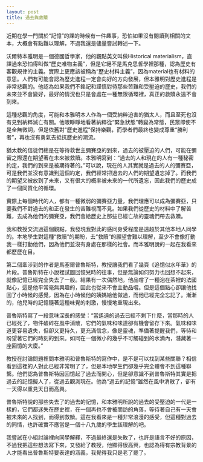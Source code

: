 ```yaml
---
layout: post
title: 過去與救贖
---
```


近期在學一門關於“記憶”的課的時候有一件趣事，恐怕如果沒有閱讀到相關的文本，大概會有點難以理解，不過我還是儘量嘗試轉述一下。

沃爾特本雅明是一個德國哲學家，他的觀點英文叫做Historical materialism，直譯過來恐怕得叫做“歷史唯物主義”，但是它絕不是馬克思哲學裡那種，認為歷史有客觀規律的主義。實際上更應該被稱為“歷史材料主義”，因為material也有材料的意思。人們有可能會認為歷史進程一定會向好的方向發展，但本雅明對歷史進程是非常悲觀的。他認為如果我們不銘記和謹慎對待那些苦難和受壓迫的歷史，我們的未來並不會變好，最好的情況也只是會處在一種無限循環裡，真正的救贖永遠不會到來。

這種悲觀的角度，可能和本雅明本人作為一個受納粹迫害的猶太人，而且至死也沒有見到納粹滅亡有關。他眼睜睜地看著納粹從“緊急狀態”轉變為常態，民眾即使不是全無微詞，但是依舊對“歷史進程”保持樂觀，而學者們最終也變成尊重“勝利者”，再也沒有勇氣去抵抗歷史的潮流。

猶太教的信徒們總是在等待救世主彌賽亞的到來，過去的被壓迫的人們，可能在彌留之際還在期望著在未來被救贖。本雅明寫到：“過去的人和現在的人有一種秘密約定，我們的到來是被期待著的。”可以說，現在的人其實就是過去的人的彌賽亞，可是我們並沒有意識到這個約定，我們經常把過去的人們的期望遺忘掉了。而我們的期望又被放到了未來，又有很大的概率被未來的一代所遺忘，因此我們的歷史成了一個同質化的循環。

實際上每個時代的人，都有一種微弱的彌賽亞力量，我們理應可以成為彌賽亞，只要我們不對過去的和正在發生的苦難視而不見。如果我們從歷史的材料中了解苦難，去成為他們的彌賽亞，我們會給歷史上那些已經亡故的靈魂們帶去救贖。

我和教授交流過這個觀點，我發現我對此的感同身受程度是遠超於其他本地人同學的。本地學生對這種“救贖”的期盼，去“救贖”的願望會難以理解，至少不會像打動我一樣打動他們，因為他們並沒有身處在那樣的社會。而本雅明說的一起在我看來都歷歷在目。

第二個牽涉到的作者是馬塞爾普魯斯特，教授讓我們看了幾頁《追憶似水年華》的片段。普魯斯特在小說裡試圖回憶兒時的往事，但是無論如何努力也回想不起來，就像記憶已經完全失去了一般。結果有一次偶然地，他品嚐了一種泡在茶裡的法國點心，這是他平常毫無興趣的，因此也從來不會主動品嚐。但是這個點心卻讓他找回了小時候的感覺，因為在小時候他的姨媽給他做過，而他已經完全忘記了。漸漸的，他兒時的記憶隨著這種味覺的刺激，慢慢地重現出來。

普魯斯特寫了一段意味深長的感受：“當遙遠的過去已經不剩下什麼，當那時的人已經死了，物件破碎在風中消散，它們的氣味和味道卻有機會留存下來。氣味和味道更容易遺失，但卻又更持久，更充滿信念，像是靈魂，準備著提醒我們，等待和盼望著它們的時刻的到來。如同在一個微小的幾乎不可觸碰到的水滴內，潛藏著一座回憶的大廈。”

教授在討論問題裡問本雅明和普魯斯特的寫作中，是不是可以找到某些關聯？相信看到這裡的人對此已經非常明了了，但是本地學生們卻幾乎完全體會不到這種聯繫。他們認為普魯斯特因回憶起了過去而開心，但是卻意識不到普魯斯特其實是把過去的記憶擬人了，從過去觀測現在。他為“過去的記憶”雖然在風中消散了，卻有一天得以重見天日而高興。

普魯斯特說的那些失去了的過去的記憶，和本雅明所說的過去的受壓迫的一代是一樣的，它們都迷失在歷史裡，在一個再也不會被問訪的角落，等待著自己有一天會被未來的人找到，而得到救贖。這在我看來是一種非常浪漫的感受，但這種對過去的同情，也許確實不應當是一個十八九歲的學生該理解的吧。

我嘗試在小組討論裡向同學解釋，不過最終還是失敗了，也許是語言不好的原因，不過我把這些想法寫下來，又發給了教授，他顯得很高興，也認為得有宗教背景的人才能看出普魯斯特要表達的涵義，我覺得我只是老了罷了。
